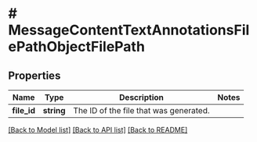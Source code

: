 # # MessageContentTextAnnotationsFilePathObjectFilePath

## Properties

Name | Type | Description | Notes
------------ | ------------- | ------------- | -------------
**file_id** | **string** | The ID of the file that was generated. |

[[Back to Model list]](../../README.md#models) [[Back to API list]](../../README.md#endpoints) [[Back to README]](../../README.md)
